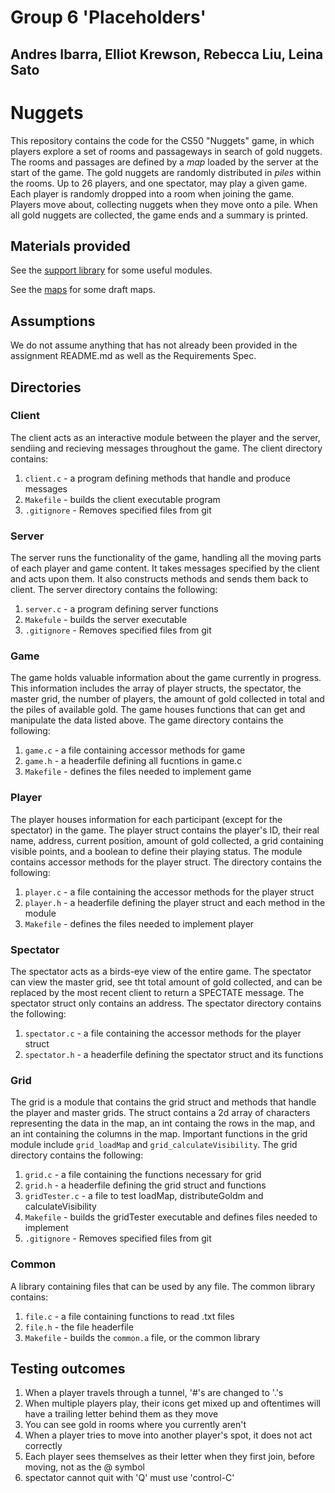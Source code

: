 # Group 6 'Placeholders'
## Andres Ibarra, Elliot Krewson, Rebecca Liu, Leina Sato

# Nuggets

This repository contains the code for the CS50 "Nuggets" game, in which players explore a set of rooms and passageways in search of gold nuggets.
The rooms and passages are defined by a *map* loaded by the server at the start of the game.
The gold nuggets are randomly distributed in *piles* within the rooms.
Up to 26 players, and one spectator, may play a given game.
Each player is randomly dropped into a room when joining the game.
Players move about, collecting nuggets when they move onto a pile.
When all gold nuggets are collected, the game ends and a summary is printed.

## Materials provided

See the [support library](support/README.md) for some useful modules.

See the [maps](maps/README.md) for some draft maps.

## Assumptions
We do not assume anything that has not already been provided in the 
assignment README.md as well as the Requirements Spec.

## Directories

### Client
The client acts as an interactive module between the player and the server, sendiing and
recieving messages throughout the game. The client directory contains:
1. `client.c` - a program defining methods that handle and produce messages
2. `Makefile` - builds the client executable program
3. `.gitignore` - Removes specified files from git

### Server
The server runs the functionality of the game, handling all the moving parts of each
player and game content. It takes messages specified by the client and acts upon them.
It also constructs methods and sends them back to client.
The server directory contains the following:
1. `server.c` - a program defining server functions
2. `Makefule` - builds the server executable
3. `.gitignore` - Removes specified files from git

### Game
The game holds valuable information about the game currently in progress. This information
includes the array of player structs, the spectator, the master grid, the number of players,
the amount of gold collected in total and the piles of available gold. The game houses functions
that can get and manipulate the data listed above. 
The game directory contains the following:
1. `game.c` - a file containing accessor methods for game
2. `game.h` - a headerfile defining all fucntions in game.c
3. `Makefile` - defines the files needed to implement game

### Player
The player houses information for each participant (except for the spectator) in the game.
The player struct contains the player's ID, their real name, address, current position,
amount of gold collected, a grid containing visible points, and a boolean to define their
playing status. The module contains accessor methods for the player struct. The directory
contains the following:
1. `player.c` - a file containing the accessor methods for the player struct
2. `player.h` - a headerfile defining the player struct and each method in the module
3. `Makefile` - defines the files needed to implement player

### Spectator
The spectator acts as a birds-eye view of the entire game. The spectator can view the
master grid, see tht total amount of gold collected, and can be replaced by the most
recent client to return a SPECTATE message. The spectator struct only contains an address.
The spectator directory contains the following:
1. `spectator.c` - a file containing the accessor methods for the player struct
2. `spectator.h` - a headerfile defining the spectator struct and its functions

### Grid
The grid is a module that contains the grid struct and methods that handle the player
and master grids. The struct contains a 2d array of characters representing the data in
the map, an int containg the rows in the map, and an int containing the columns in the map.
Important functions in the grid module include `grid_loadMap` and `grid_calculateVisibility`.
The grid directory contains the following:
1. `grid.c` - a file containing the functions necessary for grid
2. `grid.h` - a headerfile defining the grid struct and functions
3. `gridTester.c` - a file to test loadMap, distributeGoldm and calculateVisibility
4. `Makefile` - builds the gridTester executable and defines files needed to implement
5. `.gitignore` - Removes specified files from git

### Common
A library containing files that can be used by any file.
The common library contains:
1. `file.c` - a file containing functions to read .txt files
2. `file.h` - the file headerfile
3. `Makefile` - builds the `common.a` file, or the common library

## Testing outcomes
1. When a player travels through a tunnel, '#'s are changed to '.'s
2. When multiple players play, their icons get mixed up and oftentimes will have
a trailing letter behind them as they move
3. You can see gold in rooms where you currently aren't
4. When a player tries to move into another player's spot, it does not act correctly
5. Each player sees themselves as their letter when they first join, before moving, not as the @ symbol
6. spectator cannot quit with 'Q' must use 'control-C'

